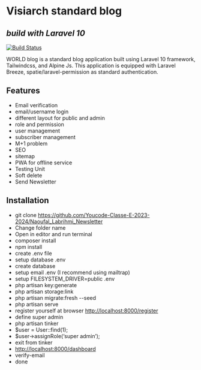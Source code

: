 <h1 class="code-line" data-line-start=0 data-line-end=1 ><a id="Visiarch_standard_blog_0"></a>Visiarch standard blog</h1>
<h2 class="code-line" data-line-start=1 data-line-end=2 ><a id="_build_with_Laravel_10__1"></a><em>build with Laravel 10</em></h2>
<p class="has-line-data" data-line-start="3" data-line-end="4"><a href="https://travis-ci.org/joemccann/dillinger"><img src="https://travis-ci.org/joemccann/dillinger.svg?branch=master" alt="Build Status"></a></p>
<p class="has-line-data" data-line-start="5" data-line-end="6">WORLD blog is a standard blog application built using Laravel 10 framework, Tailwindcss, and Alpine Js. This application is equipped with Laravel Breeze, spatie/laravel-permission as standard authentication.</p>
<h2 class="code-line" data-line-start=7 data-line-end=8 ><a id="Features_7"></a>Features</h2>
<ul>
<li class="has-line-data" data-line-start="9" data-line-end="10">Email verification</li>
<li class="has-line-data" data-line-start="10" data-line-end="11">email/username login</li>
<li class="has-line-data" data-line-start="11" data-line-end="12">different layout for public and admin</li>
<li class="has-line-data" data-line-start="12" data-line-end="13">role and permission</li>
<li class="has-line-data" data-line-start="13" data-line-end="14">user management</li>
<li class="has-line-data" data-line-start="14" data-line-end="15">subscriber management</li>
<li class="has-line-data" data-line-start="15" data-line-end="16">M+1 problem</li>
<li class="has-line-data" data-line-start="16" data-line-end="17">SEO</li>
<li class="has-line-data" data-line-start="17" data-line-end="18">sitemap</li>
<li class="has-line-data" data-line-start="18" data-line-end="19">PWA for offline service</li>
<li class="has-line-data" data-line-start="19" data-line-end="20">Testing Unit</li>
<li class="has-line-data" data-line-start="20" data-line-end="22">Soft delete</li>
<li class="has-line-data" data-line-start="20" data-line-end="22">Send Newsletter</li>
</ul>
<h2 class="code-line" data-line-start=22 data-line-end=23 ><a id="Installation_22"></a>Installation</h2>
<ul>
<li class="has-line-data" data-line-start="24" data-line-end="25">git clone <a href="https://github.com/Youcode-Classe-E-2023-2024/Naoufal_Labrihmi_Newsletter.">https://github.com/Youcode-Classe-E-2023-2024/Naoufal_Labrihmi_Newsletter</a></li>
<li class="has-line-data" data-line-start="25" data-line-end="26">Change folder name</li>
<li class="has-line-data" data-line-start="26" data-line-end="27">Open in editor and run terminal</li>
<li class="has-line-data" data-line-start="27" data-line-end="28">composer install</li>
<li class="has-line-data" data-line-start="28" data-line-end="29">npm install</li>
<li class="has-line-data" data-line-start="29" data-line-end="30">create .env file</li>
<li class="has-line-data" data-line-start="30" data-line-end="31">setup database .env</li>
<li class="has-line-data" data-line-start="31" data-line-end="32">create database</li>
<li class="has-line-data" data-line-start="32" data-line-end="33">setup email .env (I recommend using mailtrap)</li>
<li class="has-line-data" data-line-start="33" data-line-end="34">setup FILESYSTEM_DRIVER=public .env</li>
<li class="has-line-data" data-line-start="34" data-line-end="35">php artisan key:generate</li>
<li class="has-line-data" data-line-start="35" data-line-end="36">php artisan storage:link</li>
<li class="has-line-data" data-line-start="36" data-line-end="37">php artisan migrate:fresh --seed</li>
<li class="has-line-data" data-line-start="37" data-line-end="38">php artisan serve</li>
<li class="has-line-data" data-line-start="38" data-line-end="39">register yourself at browser <a href="http://localhost:8000/register">http://localhost:8000/register</a></li>
<li class="has-line-data" data-line-start="39" data-line-end="40">define super admin</li>
<li class="has-line-data" data-line-start="40" data-line-end="41">php artisan tinker</li>
<li class="has-line-data" data-line-start="41" data-line-end="42">$user = User::find(1);</li>
<li class="has-line-data" data-line-start="42" data-line-end="43">$user-&gt;assignRole(‘super admin’);</li>
<li class="has-line-data" data-line-start="43" data-line-end="44">exit from tinker</li>
<li class="has-line-data" data-line-start="44" data-line-end="45"><a href="http://localhost:8000/dashboard">http://localhost:8000/dashboard</a></li>
<li class="has-line-data" data-line-start="45" data-line-end="46">verify-email</li>
<li class="has-line-data" data-line-start="46" data-line-end="47">done</li>
</ul>
